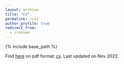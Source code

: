 ```yaml
---
layout: archive
title: "CV"
permalink: /cv/
author_profile: true
redirect_from:
  - /resume
---
```


{% include base_path %}

Find [here](http://fcaballerop.github.io/files/CV-2022.pdf) on pdf format: [cv](http://fcaballerop.github.io/files/CV-2022.pdf). Last updated on Nov 2022.

<!---
Education
======
* B.S. in Physics, Univ. Complutense, Madrid, 2015
* M.S. in Mathematics and Theoretical Physics, Univ. of Cambridge, UK, 2016
* Ph.D in Mathematics and Theoretical Physics, Univ. of Cambridge, UK, 2020

Publications
======
  See on <u><a href="{{author.googlescholar}}">my Google Scholar profile</a>.</u>
  
Talks
======
  <ul>{% for post in site.talks reversed %}
    {% include archive-single-talk-cv.html  %}
  {% endfor %}</ul>
  
Teaching
======
  <ul>{% for post in site.teaching reversed %}
    {% include archive-single-cv.html %}
  {% endfor %}</ul>
-->
  
